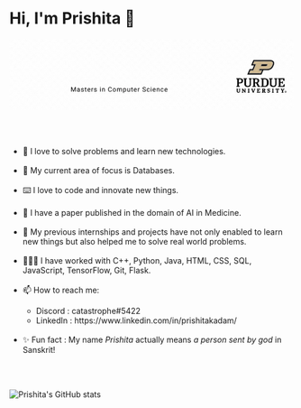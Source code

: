 # Hi, I'm Prishita 👋
<p align="center">
  <img src="/images/name.gif" />
</p>
<br><br>
<ul>
  <li>🧩 I love to solve problems and learn new technologies.</li><br>
<li>💽 My current area of focus is Databases.</li><br>
<li> ⌨️ I love to code and innovate new things.</li><br>
<li> 🤖 I have a paper published in the domain of AI in Medicine.</li><br>
<li> 💼 My previous internships and projects have not only enabled to learn new things but also helped me to solve real world problems.</li><br>
<li> 👩🏻‍💻 I have worked with C++, Python, Java, HTML, CSS, SQL, JavaScript, TensorFlow, Git, Flask.</li><br>
<li> 📫 How to reach me: </li>
 <ul>
   <li> Discord : catastrophe#5422</li>
   <li> LinkedIn : https://www.linkedin.com/in/prishitakadam/ </li><br>
  </ul>
  <li>✨ Fun fact : My name <i>Prishita</i> actually means <i>a person sent by god</i> in Sanskrit!</li><br>
 </ul><br>
 
 ![Prishita's GitHub stats](https://github-readme-stats.vercel.app/api?username=prishitakadam&show_icons=true&theme=radical)
<!--
**prishitakadam/prishitakadam** is a ✨ _special_ ✨ repository because its `README.md` (this file) appears on your GitHub profile.

Here are some ideas to get you started:

- 🔭 I’m currently working on ...
- 🌱 I’m currently learning ...
- 👯 I’m looking to collaborate on ...
- 🤔 I’m looking for help with ...
- 💬 Ask me about ...
- 📫 How to reach me: ...
- 😄 Pronouns: ...
- ⚡ Fun fact: ...
-->
<!-- [![Top Langs](https://github-readme-stats.vercel.app/api/top-langs/?username=prishitakadam&layout=compact)](https://github.com/prishitakadam/github-readme-stats) -->
